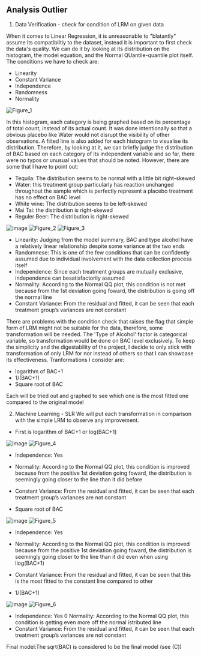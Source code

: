 ## Analysis Outlier 

1. Data Verification - check for condition of LRM on given data

When it comes to Linear Regression, it is unreasonable to "blatantly" assume its compatibiltiy to the dataset, instead it is important to first check the data's quality. We can do it by looking at its distribution on the histogram, the model equation, and the Normal QUantile-quantile plot itself. The conditions we have to check are: 
- Linearity
- Constant Variance
- Independence 
- Randomness
- Normality

![Figure_1](https://user-images.githubusercontent.com/108549500/198199350-85435984-b5fb-40d8-8946-73696a73b6b2.png)   

In this histogram, each category is being graphed based on its percentage of total count, instead of its actual count. It was done intentionally so that a obvious placebo  like Water would not disrupt the visibility of other observations. A fiited line is also added for each histogram to visualise its distribution. Therefore, by looking at it, we can briefly judge the distribution of BAC based on each category of its independent variable and so far, there were no typos or unusual values that should be noted. However, there are some that I have to point out:  
- Tequila: The distribution seems to be normal with a little bit right-skewed 
- Water: this treatment group particularly has reaction unchanged throughout the sample which is perfectly represent a placebo treatment
has no effect on BAC level 
- White wine: The distribution seems to be left-skewed 
- Mai Tai: the distribution is right-skewed 
- Reguler Beer: The distribution is right-skewed

![image](https://user-images.githubusercontent.com/108549500/198203043-796ea32a-d338-437d-a161-fa7ad737df4b.png)
![Figure_2](https://user-images.githubusercontent.com/108549500/198203368-800557c9-5748-4fa1-9e0e-f22389f2e39b.png)
![Figure_3](https://user-images.githubusercontent.com/108549500/198206205-c39c21b9-5621-432f-9978-7adfa6519c76.png)


- Linearity: Judging from the model summary, BAC and type alcohol have a relatively linear relationship despite some variance at the two ends
- Randomnese: This is one of the few conditions that can be confidently assumed due to individual involvement with the data collection process itself
- Independence: Since each treatment groups are mutually exclusive, independence can besatisfactorily assumed
- Normality: According to the Normal QQ plot, this condition is not met because from the 1st deviation going foward, the distribution is going off the normal line
- Constant Variance: From the residual and fitted, it can be seen that each treatment group’s variances are not constant

There are problems with the condition check that raises the flag that simple form of LRM might not be suitable for the data, therefore, some transformation will be needed. The 'Type of Alcohol' factor is categorical variable, so transformation would be done on BAC level exclusively. To keep the simplicity and the digestability of the project, I decide to only stick with transformation of only LRM for nor instead of others so that I can showcase its effectiveness. Tranformations I consider are: 
- logarithm of BAC+1
- 1/(BAC+1)
- Square root of BAC  

Each will be tried out and graphed to see which one is the most fitted one compared to the original model

2. Machine Learning - SLR
We will put each transformation in comparison with the simple LRM to observe any improvement. 
- First is logarithm of BAC+1 or log(BAC+1)
   
![image](https://user-images.githubusercontent.com/108549500/198208433-cda382bc-db00-4a34-99f8-86546ac6c82b.png)
![Figure_4](https://user-images.githubusercontent.com/108549500/198208660-fa7b51eb-b60c-4323-8df8-ad1c68f061af.png) 

- Independence: Yes
- Normality: According to the Normal QQ plot, this condition is improved because from the positive 1st deviation going foward, the distribution is seemingly going closer to the line than it did before
- Constant Variance: From the residual and fitted, it can be seen that each treatment group’s
variances are not constant

- Square root of BAC

![image](https://user-images.githubusercontent.com/108549500/198209104-6a1b8b9e-e30e-4528-9b70-0a33244c9397.png)
![Figure_5](https://user-images.githubusercontent.com/108549500/198209278-44250446-10df-403c-a097-05b7af830650.png)

- Independence: Yes
- Normality: According to the Normal QQ plot, this condition is improved because from the positive 1st deviation going foward, the distribution is seemingly going closer to the line than
it did even when using llog(BAC+1)
- Constant Variance: From the residual and fitted, it can be seen that this is the most fitted
to the constant line compared to other

- 1/(BAC+1)  

![image](https://user-images.githubusercontent.com/108549500/198210869-956a9c0e-ba81-40b0-b85f-259a85765a09.png)
![Figure_6](https://user-images.githubusercontent.com/108549500/198209154-b2261761-a78a-4dd2-bfc9-3939af982c16.png)

- Independence: Yes
0 Normality: According to the Normal QQ plot, this condition is getting even more off the normal istributed line
- Constant Variance: From the residual and fitted, it can be seen that each treatment group’s variances are not constant

Final model:The sqrt(BAC) is considered to be the final model (see (C))


